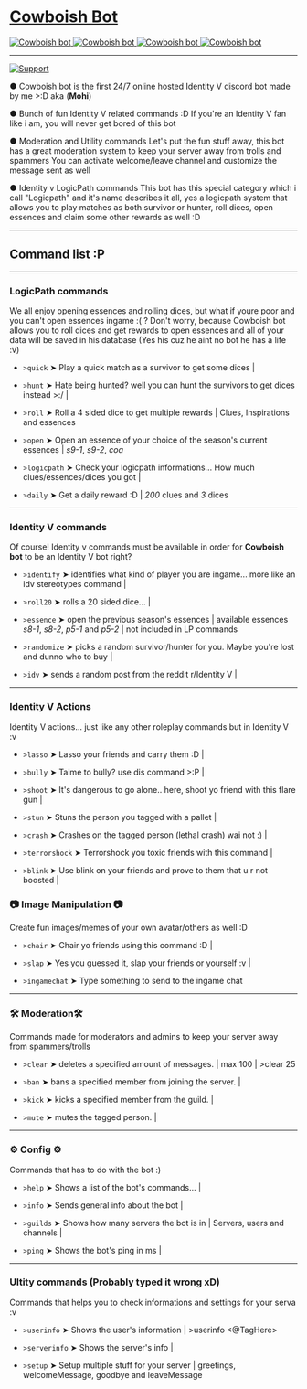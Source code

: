 # [Cowboish Bot](https://discordapp.com/oauth2/authorize?client_id=632291800585076761&scope=bot&permissions=268758102)

<a href="https://top.gg/bot/632291800585076761" >
  <img src="https://top.gg/api/widget/servers/632291800585076761.svg" alt="Cowboish bot" />
</a>
<a href="https://top.gg/bot/632291800585076761" >
  <img src="https://top.gg/api/widget/status/632291800585076761.svg" alt="Cowboish bot" />
</a>
<a href="https://top.gg/bot/632291800585076761" >
  <img src="https://top.gg/api/widget/upvotes/632291800585076761.svg" alt="Cowboish bot" />
</a>
<a href="https://top.gg/bot/632291800585076761" >
  <img src="https://top.gg/api/widget/owner/632291800585076761.svg" alt="Cowboish bot" />
</a>

---
<a href="https://discord.gg/YWcSukS">
    <img src="https://img.shields.io/discord/636241255994490900.svg?colorB=Blue&logo=discord&label=Cowboish_server&style=for-the-badge" alt="Support">
</a>

● Cowboish bot is the first 24/7 online hosted Identity V discord bot made by me >:D aka (**Mohi**)

● Bunch of fun Identity V related commands :D
If you're an Identity V fan like i am, you will never get bored of this bot

● Moderation and Utility commands
Let's put the fun stuff away, this bot has a great moderation system to keep
your server away from trolls and spammers
You can activate welcome/leave channel and customize the message sent as well

● Identity v LogicPath commands
This bot has this special category which i call "Logicpath" and it's name
describes it all, yes a logicpath system that allows you to play matches as
both survivor or hunter, roll dices, open essences and claim some other rewards as well :D

---

## Command list :P

---
### LogicPath commands
We all enjoy opening essences and rolling dices, but what if youre poor and you can't open essences ingame :( ?
  Don't worry, because Cowboish bot allows you to roll dices and get rewards to open essences and all of your data
  will be saved in his database (Yes his cuz he aint no bot he has a life :v)

- ``>quick`` ➤ Play a quick match as a survivor to get some dices |

- ``>hunt`` ➤ Hate being hunted? well you can hunt the survivors to get dices instead >:/ |

- ``>roll`` ➤ Roll a 4 sided dice to get multiple rewards | Clues, Inspirations and essences

- ``>open`` ➤ Open an essence of your choice of the season's current essences | *s9-1*, *s9-2*, *coa*

- ``>logicpath`` ➤ Check your logicpath informations... How much clues/essences/dices you got |

- ``>daily`` ➤ Get a daily reward :D | *200* clues and *3* dices

---
### Identity V commands
Of course! Identity v commands must be available in order for **Cowboish bot** to be an Identity V bot right?

- ``>identify`` ➤ identifies what kind of player you are ingame... more like an idv stereotypes command |

- ``>roll20`` ➤ rolls a 20 sided dice... |

- ``>essence`` ➤ open the previous season's essences | available essences *s8-1*, *s8-2*, *p5-1* and *p5-2* | not included in LP commands

- ``>randomize`` ➤ picks a random survivor/hunter for you. Maybe you're lost and dunno who to buy |

- ``>idv`` ➤ sends a random post from the reddit r/Identity V |

---
### Identity V Actions
Identity V actions... just like any other roleplay commands but in Identity V :v

- ``>lasso`` ➤ Lasso your friends and carry them :D |

- ``>bully`` ➤ Taime to bully? use dis command >:P |

- ``>shoot`` ➤ It's dangerous to go alone.. here, shoot yo friend with this flare gun |

- ``>stun`` ➤ Stuns the person you tagged with a pallet |

- ``>crash`` ➤ Crashes on the tagged person (lethal crash) wai not :) |

- ``>terrorshock`` ➤ Terrorshock you toxic friends with this command |

- ``>blink`` ➤ Use blink on your friends and prove to them that u r not boosted |

### 📷 Image Manipulation 📷
Create fun images/memes of your own avatar/others as well :D

- ``>chair`` ➤ Chair yo friends using this command :D |

- ``>slap`` ➤ Yes you guessed it, slap your friends or yourself :v |

- ``>ingamechat`` ➤ Type something to send to the ingame chat

---
### 🛠 Moderation🛠
Commands made for moderators and admins to keep your server away from spammers/trolls

- ``>clear`` ➤ deletes a specified amount of messages. | max 100 | >clear 25

- ``>ban`` ➤ bans a specified member from joining the server. |

- ``>kick`` ➤ kicks a specified member from the guild. |

- ``>mute`` ➤ mutes the tagged person. |

---
### ⚙ Config ⚙
Commands that has to do with the bot :)
                            
- ``>help`` ➤ Shows a list of the bot's commands... |

- ``>info`` ➤ Sends general info about the bot |

- ``>guilds`` ➤ Shows how many servers the bot is in | Servers, users and channels |

- ``>ping`` ➤ Shows the bot's ping in ms |

---
### Ultity commands (Probably typed it wrong xD)
Commands that helps you to check informations and settings for your serva :v 

- ``>userinfo`` ➤ Shows the user's information | >userinfo <@TagHere>

- ``>serverinfo`` ➤ Shows the server's info |

- ``>setup`` ➤ Setup multiple stuff for your server | greetings, welcomeMessage, goodbye and leaveMessage

